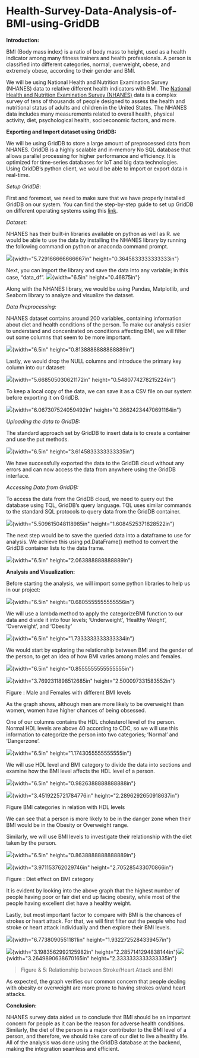 # Health-Survey-Data-Analysis-of-BMI-using-GridDB

**Introduction:**

BMI (Body mass index) is a ratio of body mass to height, used as a
health indicator among many fitness trainers and health professionals. A
person is classified into different categories, normal, overweight,
obese, and extremely obese, according to their gender and BMI.

We will be using National Health and Nutrition Examination Survey
(NHANES) data to relative different health indicators with BMI.
The [National Health and Nutrition Examination Survey
(NHANES)](https://www.cdc.gov/nchs/nhanes/index.htm) data is a complex
survey of tens of thousands of people designed to assess the health and
nutritional status of adults and children in the United States. The
NHANES data includes many measurements related to overall health,
physical activity, diet, psychological health, socioeconomic factors,
and more.

**Exporting and Import dataset using GridDB:**

We will be using GridDB to store a large amount of preprocessed data
from NHANES. GridDB is a highly scalable and in-memory No SQL database
that allows parallel processing for higher performance and efficiency.
It is optimized for time-series databases for IoT and big data
technologies. Using GridDB’s python client, we would be able to import
or export data in real-time.

*Setup GridDB*:

First and foremost, we need to make sure that we have properly installed
GridDB on our system. You can find the step-by-step guide to set up
GridDB on different operating systems using this
[link](https://griddb.net/en/blog/griddb-quickstart/).

*Dataset:*

NHANES has their built-in libraries available on python as well as R. we
would be able to use the data by installing the NHANES library by
running the following command on python or anaconda command prompt.

![](images/Dataset-1.png){width="5.729166666666667in"
height="0.3645833333333333in"}

Next, you can import the library and save the data into any variable; in
this case, “data\_df”. ![](images/Dataset-2.png){width="6.5in"
height="0.46875in"}

Along with the NHANES library, we would be using Pandas, Matplotlib, and
Seaborn library to analyze and visualize the dataset.

*Data Preprocessing:*

NHANES dataset contains around 200 variables, containing information
about diet and health conditions of the person. To make our analysis
easier to understand and concentrated on conditions affecting BMI, we
will filter out some columns that seem to be more important.

![](images/Preprocessing-1.png){width="6.5in" height="0.8138888888888889in"}

Lastly, we would drop the NULL columns and introduce the primary key
column into our dataset:

![](images/Preprocessing-2.png){width="5.668505030621172in"
height="0.5480774278215224in"}

To keep a local copy of the data, we can save it as a CSV file on our
system before exporting it on GridDB.

![](images/Preprocessing-3.png){width="6.067307524059492in"
height="0.36624234470691164in"}

*Uploading the data to GridDB:*

The standard approach set by GridDB to insert data is to create a
container and use the put methods.

![](images/Exporting-1.png){width="6.5in" height="3.6145833333333335in"}

We have successfully exported the data to the GridDB cloud without any
errors and can now access the data from anywhere using the GridDB
interface.

*Accessing Data from GridDB:*

To access the data from the GridDB cloud, we need to query out the
database using TQL, GridDB’s query language. TQL uses similar commands
to the standard SQL protocols to query data from the GridDB container.

![](images/Importing-1.png){width="5.509615048118985in"
height="1.6084525371828522in"}

The next step would be to save the queried data into a dataframe to use
for analysis. We achieve this using pd.DataFrame() method to convert the
GridDB container lists to the data frame.

![](images/Importing-2.png){width="6.5in" height="2.063888888888889in"}

**Analysis and Visualization:**

Before starting the analysis, we will import some python libraries to
help us in our project:

![](images/Analysis-1.png){width="6.5in" height="0.6805555555555556in"}

We will use a lambda method to apply the categorizeBMI function to our
data and divide it into four levels; ‘Underweight’, ‘Healthy Weight’,
‘Overweight’, and ‘Obesity’

![](images/Analysis-2.png){width="6.5in" height="1.7333333333333334in"}

We would start by exploring the relationship between BMI and the gender
of the person, to get an idea of how BMI varies among males and females.

![](images/Analysis-3.png){width="6.5in" height="0.8555555555555555in"}

![](images/BMI-Gender.png){width="3.7692311898512685in"
height="2.500097331583552in"}

Figure : Male and Females with different BMI levels

As the graph shows, although men are more likely to be overweight than
women, women have higher chances of being obsessed.

One of our columns contains the HDL cholesterol level of the person.
Normal HDL levels are above 40 according to CDC, so we will use this
information to categorize the person into two categories; ‘Normal’ and
‘Dangerzone’.

![](images/Analysis-4.png){width="6.5in" height="1.1743055555555555in"}

We will use HDL level and BMI category to divide the data into sections
and examine how the BMI level affects the HDL level of a person.

![](images/Analysis-5.png){width="6.5in" height="0.9826388888888888in"}

![](images/BMI-HDL.png){width="3.4519225721784776in"
height="2.2896292650918637in"}

Figure BMI categories in relation with HDL levels

We can see that a person is more likely to be in the danger zone when
their BMI would be in the Obesity or Overweight range.

Similarly, we will use BMI levels to investigate their relationship with
the diet taken by the person.

![](media/image16.png){width="6.5in" height="0.8638888888888889in"}

![](media/image17.png){width="3.971153762029746in"
height="2.705285433070866in"}

Figure : Diet effect on BMI category

It is evident by looking into the above graph that the highest number of
people having poor or fair diet end up facing obesity, while most of the
people having excellent diet have a healthy weight.

Lastly, but most important factor to compare with BMI is the chances of
strokes or heart attack. For that, we will first filter out the people
who had stroke or heart attack individually and then explore their BMI
levels.

![](media/image18.png){width="6.77380905511811in"
height="1.9322725284339457in"}

![](media/image19.png){width="3.1983562992125982in"
height="2.2857141294838144in"}![](media/image20.png){width="3.2649890638670165in"
height="2.3333333333333335in"}

> Figure & 5: Relationship between Stroke/Heart Attack and BMI

As expected, the graph verifies our common concern that people dealing
with obesity or overweight are more prone to having strokes or/and heart
attacks.

**Conclusion:**

NHANES survey data aided us to conclude that BMI should be an important
concern for people as it can be the reason for adverse health
conditions. Similarly, the diet of the person is a major contributor to
the BMI level of a person, and therefore, we should take care of our
diet to live a healthy life. All of the analysis was done using the
GridDB database at the backend, making the integration seamless and
efficient.
